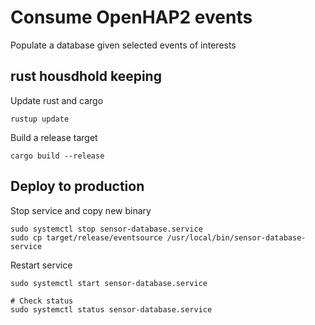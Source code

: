 # Consume OpenHAP2 events

Populate a database given selected events of interests


## rust housdhold keeping

Update rust and cargo
```
rustup update
```

Build a release target
```
cargo build --release
```

## Deploy to production

Stop service and copy new binary

```
sudo systemctl stop sensor-database.service
sudo cp target/release/eventsource /usr/local/bin/sensor-database-service
```

Restart service
```
sudo systemctl start sensor-database.service

# Check status
sudo systemctl status sensor-database.service
```
